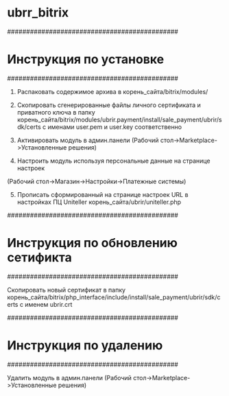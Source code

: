 # ubrr_bitrix
#############################################
#                Инструкция по установке               #
#############################################



1) Распаковать содержимое архива в корень_сайта/bitrix/modules/

2) Скопировать сгенерированные файлы личного сертификата и приватного ключа в папку корень_сайта/bitrix/modules/ubrir.payment/install/sale_payment/ubrir/sdk/certs c именами user.pem и user.key соответственно

3) Активировать модуль в админ.панели (Рабочий стол->Marketplace->Установленные решения)

4) Настроить модуль используя персональные данные на странице настроек

 (Рабочий стол->Магазин->Настройки->Платежные системы)

5) Прописать сформированный на странице настроек URL в настройках ПЦ Uniteller корень_сайта/ubrir/uniteller.php





#############################################
#              Инструкция по обновлению сетификта      #
#############################################


Скопировать новый сертификат в папку корень_сайта/bitrix/php_interface/include/install/sale_payment/ubrir/sdk/certs c именем ubrir.crt





#############################################
#              Инструкция по удалению      #
#############################################



Удалить модуль в админ.панели (Рабочий стол->Marketplace->Установленные решения)